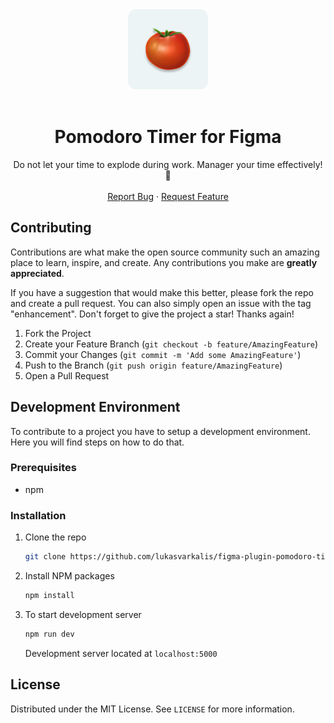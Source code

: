 <div align="center">
    <img src="images/logo.png" alt="Logo" width="128" height="128" >
</div>
<br/>
<h1 align="center">Pomodoro Timer for Figma</h1>

<p align="center">
    Do not let your time to explode during work. Manager your
time effectively! 🍅
    <br />
    <br />
    <a href="https://github.com/lukasvarkalis/figma-plugin-pomodoro-timer/pulls">Report Bug</a>
    ·
    <a href="https://github.com/lukasvarkalis/figma-plugin-pomodoro-timer/issues">Request Feature</a>

  </p>

## Contributing

Contributions are what make the open source community such an amazing place to learn, inspire, and create. Any contributions you make are **greatly appreciated**.

If you have a suggestion that would make this better, please fork the repo and create a pull request. You can also simply open an issue with the tag "enhancement".
Don't forget to give the project a star! Thanks again!

1. Fork the Project
2. Create your Feature Branch (`git checkout -b feature/AmazingFeature`)
3. Commit your Changes (`git commit -m 'Add some AmazingFeature'`)
4. Push to the Branch (`git push origin feature/AmazingFeature`)
5. Open a Pull Request

## Development Environment

To contribute to a project you have to setup a development environment. Here you will find steps on how to do that.

### Prerequisites

- npm

### Installation

1. Clone the repo

   ```sh
   git clone https://github.com/lukasvarkalis/figma-plugin-pomodoro-timer.git
   ```

2. Install NPM packages

   ```sh
   npm install
   ```

3. To start development server

   ```sh
   npm run dev
   ```

   Development server located at `localhost:5000`

<!-- LICENSE -->

## License

Distributed under the MIT License. See `LICENSE` for more information.
